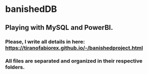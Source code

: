 # banishedDB

## Playing with MySQL and PowerBI.

### Please, I write all details in here: https://tiranofabiorex.github.io/-/banishedproject.html
### All files are separated and organized in their respective folders.
